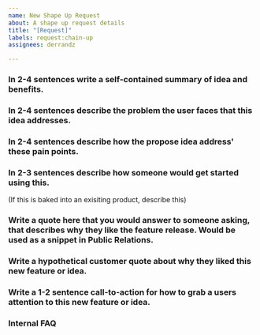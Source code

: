 ```yaml
---
name: New Shape Up Request
about: A shape up request details
title: "[Request]"
labels: request:chain-up
assignees: derrandz

---
```


### In 2-4 sentences write a self-contained summary of idea and benefits.

### In 2-4 sentences describe the problem the user faces that this idea addresses.

### In 2-4 sentences describe how the propose idea address' these pain points.

### In 2-3 sentences describe how someone would get started using this.

(If this is baked into an exisiting product, describe this)

### Write a quote here that you would answer to someone asking, that describes why they like the feature release. Would be used as a snippet in Public Relations.

### Write a hypothetical customer quote about why they liked this new feature or idea.

### Write a 1-2 sentence call-to-action for how to grab a users attention to this new feature or idea.

### Internal FAQ
